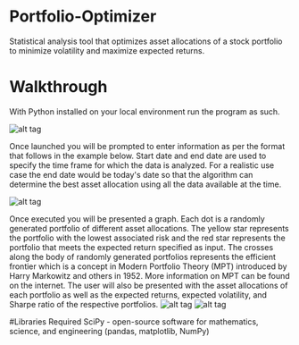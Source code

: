 # Portfolio-Optimizer
Statistical analysis tool that optimizes asset allocations of a stock portfolio to minimize volatility and maximize expected returns.
# Walkthrough
With Python installed on your local environment run the program as such.

![alt tag](https://raw.githubusercontent.com/nav97/Portfolio-Optimizer/master/Screenshots/Capture1.PNG)

Once launched you will be prompted to enter information as per the format that follows in the example below. Start date and end date are used to specify the time frame for which the data is analyzed. For a realistic use case the end date would be today's date so that the algorithm can determine the best asset allocation using all the data available at the time.

![alt tag](https://raw.githubusercontent.com/nav97/Portfolio-Optimizer/master/Screenshots/Capture2.PNG)

Once executed you will be presented a graph. Each dot is a randomly generated portfolio of different asset allocations. The yellow star represents the portfolio with the lowest associated risk and the red star represents the portfolio that meets the expected return specified as input. The crosses along the body of randomly generated portfolios represents the efficient frontier which is a concept in Modern Portfolio Theory (MPT) introduced by Harry Markowitz and others in 1952. More information on MPT can be found on the internet. The user will also be presented with the asset allocations of each portfolio as well as the expected returns, expected volatility, and Sharpe ratio of the respective portfolios.
![alt tag](https://raw.githubusercontent.com/nav97/Portfolio-Optimizer/master/Screenshots/Capture3.PNG)
![alt tag](https://raw.githubusercontent.com/nav97/Portfolio-Optimizer/master/Screenshots/Capture4.PNG)

#Libraries Required
SciPy - open-source software for mathematics, science, and engineering (pandas, matplotlib, NumPy)
